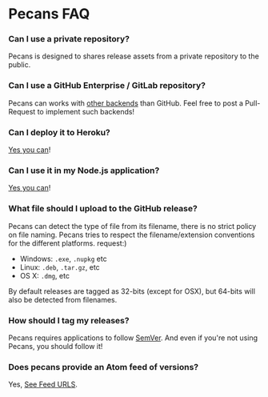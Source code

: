 # Pecans FAQ

### Can I use a private repository?

Pecans is designed to shares release assets from a private repository to the public.

### Can I use a GitHub Enterprise / GitLab repository?

Pecans can works with [other backends](https://github.com/dopry/pecans/tree/master/lib/backends) than GitHub. Feel free to post a Pull-Request to implement such backends!

### Can I deploy it to Heroku?

[Yes you can](deploy.md)!

### Can I use it in my Node.js application?

[Yes you can](module.md)!

### What file should I upload to the GitHub release?

Pecans can detect the type of file from its filename, there is no strict policy on file naming. Pecans tries to respect the filename/extension conventions for the different platforms. request:)

- Windows: `.exe`, `.nupkg` etc
- Linux: `.deb`, `.tar.gz`, etc
- OS X: `.dmg`, etc

By default releases are tagged as 32-bits (except for OSX), but 64-bits will also be detected from filenames.

### How should I tag my releases?

Pecans requires applications to follow [SemVer](http://semver.org). And even if you're not using Pecans, you should follow it!

### Does pecans provide an Atom feed of versions?

Yes, [See Feed URLS](./urls.md).
